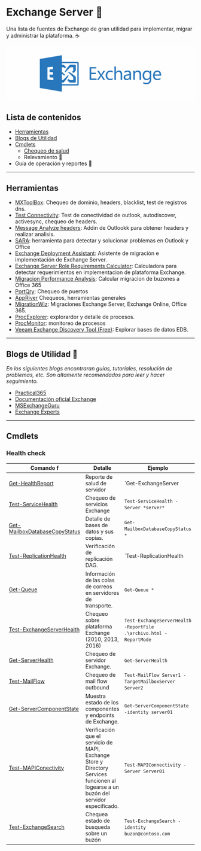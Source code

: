 Exchange Server :e-mail:
=======================================================================
Una lista de fuentes de Exchange de gran utilidad para implementar, migrar y administrar la plataforma. :coffee:

![Exchange Server](https://github.com/yin-yang/Exchange/blob/master/resources/exchange.png)

## Lista de contenidos 

* [Herramientas](https://github.com/yin-yang/Exchange/#Herramientas)
* [Blogs de Utilidad](https://github.com/yin-yang/Exchange/#Blogs-de-utilidad)
* [Cmdlets](https://github.com/yin-yang/Exchange/#Cmdlets)
  * [Chequeo de salud](https://github.com/yin-yang/Exchange/#Health-Check)
  * Relevamiento :construction:
* Guía de operación y reportes :construction:

---

## Herramientas

* [MXToolBox](https://mxtoolbox.com/): Chequeo de dominio, headers, blacklist, test de registros dns.
* [Test Connectivity](https://www.testconnectivity.microsoft.com/): Test de conectividad de outlook, autodiscover, activesync, chequeo de headers.
* [Message Analyze headers](https://appsource.microsoft.com/en-us/product/office/WA104005406): Addin de Outlookk para obtener headers y realizar analisis.
* [SARA](https://diagnostics.outlook.com/#/): herramienta para detectar y solucionar problemas en Outlook y Office
* [Exchange Deployment Assistant](https://docs.microsoft.com/en-us/exchange/exchange-deployment-assistant?view=exchserver-2019): Asistente de migración e implementación de Exchange Server.
* [Exchange Server Role Requirements Calculator](https://gallery.technet.microsoft.com/Exchange-2013-Server-Role-f8a61780): Calculadora para detectar requerimientos en implementacion de plataforma Exchange.
* [Migracion Performance Analysis](https://blogs.technet.microsoft.com/exchange/2014/03/24/mailbox-migration-performance-analysis/): Calcular migracion de buzones a Office 365
* [PortQry](https://www.microsoft.com/en-us/download/details.aspx?id=24009): Chequeo de puertos
* [AppRiver](https://tools.appriver.com/) Chequeos, herramientas generales
* [MigrationWiz](https://www.bittitan.com/migrationwiz/why-migrationwiz/): Migraciones Exchange Server, Exchange Online, Office 365.
* [ProcExplorer](https://docs.microsoft.com/en-us/sysinternals/downloads/process-explorer): explorardor y detalle de procesos.
* [ProcMonitor](https://docs.microsoft.com/en-us/sysinternals/downloads/procmon): monitoreo de procesos
* [Veeam Exchange Discovery Tool (Free)](https://www.veeam.com/blog/how-to-free-exchange-discovery-tool-helps-admin.html>): Explorar bases de datos EDB.

---

## Blogs de Utilidad :gem:

*En los siguientes blogs encontraran guías, tutoriales, resolución de problemas, etc. Son altamente recomendados para leer y hacer seguimiento.*

* [Practical365](https://practical365.com)
* [Documentación oficial Exchange](https://docs.microsoft.com/en-us/exchange/) 
* [MSExchangeGuru](http://msexchangeguru.com/)
* [Exchange Experts](https://www.experts-exchange.com/)

---

## Cmdlets

### Health check








| Comando                                                                                        f                                                                         | Detalle                                                          | Ejemplo                                                                          | Versión                   |
| ------------------------------------------------------------------------------------------------------------------------------------------------------------------------ | ---------------------------------------------------------------- | -------------------------------------------------------------------------------- | ------------------------- |
| [Get-HealthReport](https://docs.microsoft.com/en-us/powershell/module/exchange/server-health-and-performance/get-healthreport?view=exchange-ps)                          | Reporte de salud de servidor                                     | `Get-ExchangeServer | Get-HealthReport`                                          | Exchange 2013 o Superior  |
| [Test-ServiceHealth](https://docs.microsoft.com/en-us/powershell/module/exchange/server-health-and-performance/test-servicehealth?view=exchange-ps)                      | Chequeo de servicios Exchange                                    | `Test-ServiceHealth -Server *server*`                                            | Exchange 2010 o Superior  |
| [Get-MailboxDatabaseCopyStatus](https://docs.microsoft.com/en-us/powershell/module/exchange/database-availability-groups/get-mailboxdatabasecopystatus?view=exchange-ps) | Detalle de bases de datos y sus copias.                          | `Get-MailboxDatabaseCopyStatus *`                                                | Exchange 2010 o superior  |
| [Test-ReplicationHealth](https://docs.microsoft.com/en-us/powershell/module/exchange/database-availability-groups/test-replicationhealth?view=exchange-ps)               | Verificación de replicación DAG.                                 | `Test-ReplicationHealth | ? {$_.result -like "*error*" | select -expand error }` | Exchange 2010 o superior  |
| [Get-Queue](https://docs.microsoft.com/en-us/powershell/module/exchange/mail-flow/get-queue?view=exchange-ps)                                                            | Información de las colas de correos en servidores de transporte. | `Get-Queue *`                                                                    | Exchange 2010 o Superior  |
| [Test-ExchangeServerHealth](https://github.com/yin-yang/Exchange/blob/master/Test-ExchangeServerHealth.ps1)                                                              | Chequeo  sobre plataforma Exchange (2010, 2013, 2016)            | `Test-ExchangeServerHealth -ReportFile .\archivo.html -ReportMode`               | Exchange 2010 o superior  |
| [Get-ServerHealth](https://docs.microsoft.com/en-us/powershell/module/exchange/server-health-and-performance/get-serverhealth?view=exchange-ps)                          | Chequeo de servidor Exchange.                                    | `Get-ServerHealth`                                                               | Exchange 2013 o superior  |
| [Test-MailFlow](https://docs.microsoft.com/en-us/powershell/module/exchange/mail-flow/Test-Mailflow?view=exchange-ps)                                                    | Chequeo de mail flow outbound                                    | `Test-MailFlow Server1 -TargetMailboxServer Server2`                             | Exchange 2010 o superior  |
| [Get-ServerComponentState](https://docs.microsoft.com/en-us/powershell/module/exchange/server-health-and-performance/get-servercomponentstate?view=exchange-ps)          | Muestra estado de los componentes y endpoints de Exchange.       | `Get-ServerComponentState -identity server01`                                    | Exchange 2013 o superior. |
| [Test-MAPIConectivity](https://docs.microsoft.com/en-us/powershell/module/exchange/mailboxes/Test-MAPIConnectivity?view=exchange-ps) | Verificación que el servicio de MAPI, Exchange Store y Directory Services funcionen al logearse a un buzón del servidor especificado. | `Test-MAPIConnectivity -Server Server01` | Exchange 2010 o superior |
| [Test-ExchangeSearch](https://docs.microsoft.com/en-us/powershell/module/exchange/mailbox-databases-and-servers/test-exchangesearch?view=exchange-ps) | Chequea estado de busqueda sobre un buzón | `Test-ExchangeSearch -identity buzon@contoso.com` | Exchange 2010 o superior